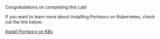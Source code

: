 Congratulations on completing this Lab!

If you want to learn more about installing Portworx on Kubernetes, check out the link below:

[Install Portworx on K8s](https://docs.portworx.com/portworx-install-with-kubernetes/)
